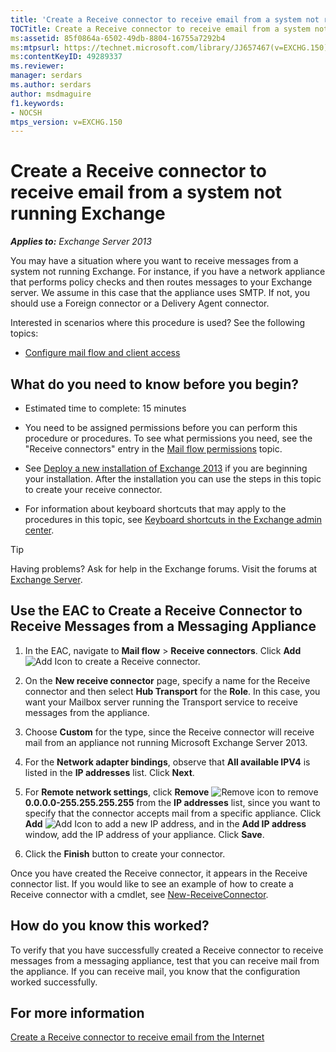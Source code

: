 ```yaml
---
title: 'Create a Receive connector to receive email from a system not running Exchange'
TOCTitle: Create a Receive connector to receive email from a system not running Exchange
ms:assetid: 85f0864a-6502-49db-8804-16755a7292b4
ms:mtpsurl: https://technet.microsoft.com/library/JJ657467(v=EXCHG.150)
ms:contentKeyID: 49289337
ms.reviewer: 
manager: serdars
ms.author: serdars
author: msdmaguire
f1.keywords:
- NOCSH
mtps_version: v=EXCHG.150
---
```


# Create a Receive connector to receive email from a system not running Exchange

_**Applies to:** Exchange Server 2013_

You may have a situation where you want to receive messages from a system not running Exchange. For instance, if you have a network appliance that performs policy checks and then routes messages to your Exchange server. We assume in this case that the appliance uses SMTP. If not, you should use a Foreign connector or a Delivery Agent connector.

Interested in scenarios where this procedure is used? See the following topics:

- [Configure mail flow and client access](configure-mail-flow-and-client-access-exchange-2013-help.md)

## What do you need to know before you begin?

- Estimated time to complete: 15 minutes

- You need to be assigned permissions before you can perform this procedure or procedures. To see what permissions you need, see the "Receive connectors" entry in the [Mail flow permissions](mail-flow-permissions-exchange-2013-help.md) topic.

- See [Deploy a new installation of Exchange 2013](deploy-a-new-installation-of-exchange-2013-exchange-2013-help.md) if you are beginning your installation. After the installation you can use the steps in this topic to create your receive connector.

- For information about keyboard shortcuts that may apply to the procedures in this topic, see [Keyboard shortcuts in the Exchange admin center](keyboard-shortcuts-in-the-exchange-admin-center-2013-help.md).

> [!TIP]
> Having problems? Ask for help in the Exchange forums. Visit the forums at [Exchange Server](https://social.technet.microsoft.com/forums/office/home?category=exchangeserver).

## Use the EAC to Create a Receive Connector to Receive Messages from a Messaging Appliance

1. In the EAC, navigate to **Mail flow** \> **Receive connectors**. Click **Add** ![Add Icon](images/JJ218640.c1e75329-d6d7-4073-a27d-498590bbb558(EXCHG.150).gif "Add Icon") to create a Receive connector.

2. On the **New receive connector** page, specify a name for the Receive connector and then select **Hub Transport** for the **Role**. In this case, you want your Mailbox server running the Transport service to receive messages from the appliance.

3. Choose **Custom** for the type, since the Receive connector will receive mail from an appliance not running Microsoft Exchange Server 2013.

4. For the **Network adapter bindings**, observe that **All available IPV4** is listed in the **IP addresses** list. Click **Next**.

5. For **Remote network settings**, click **Remove** ![Remove icon](images/Dd362328.479b6ced-8d64-4277-a725-f17fea202b28(EXCHG.150).gif "Remove icon") to remove **0.0.0.0-255.255.255.255** from the **IP addresses** list, since you want to specify that the connector accepts mail from a specific appliance. Click **Add** ![Add Icon](images/JJ218640.c1e75329-d6d7-4073-a27d-498590bbb558(EXCHG.150).gif "Add Icon") to add a new IP address, and in the **Add IP address** window, add the IP address of your appliance. Click **Save**.

6. Click the **Finish** button to create your connector.

Once you have created the Receive connector, it appears in the Receive connector list. If you would like to see an example of how to create a Receive connector with a cmdlet, see [New-ReceiveConnector](/powershell/module/exchange/New-ReceiveConnector).

## How do you know this worked?

To verify that you have successfully created a Receive connector to receive messages from a messaging appliance, test that you can receive mail from the appliance. If you can receive mail, you know that the configuration worked successfully.

## For more information

[Create a Receive connector to receive email from the Internet](create-a-receive-connector-to-receive-email-from-the-internet-exchange-2013-help.md)